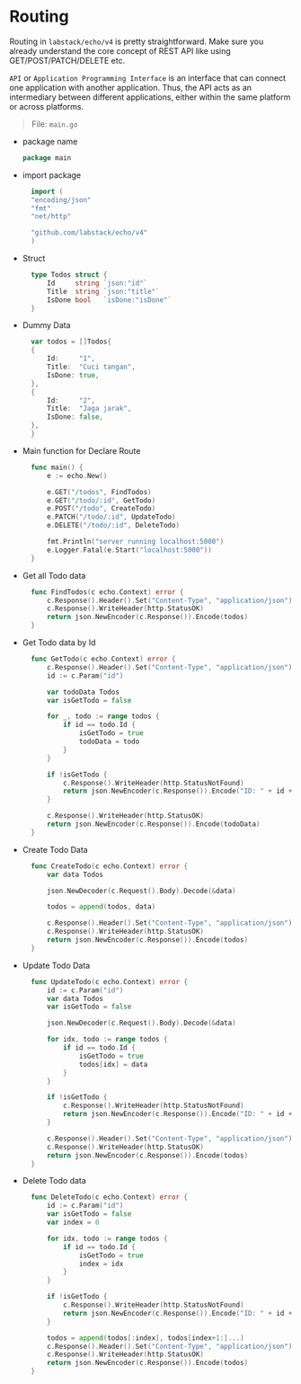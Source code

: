 # Routing

Routing in `labstack/echo/v4` is pretty straightforward. Make sure you already understand the core concept of REST API like using GET/POST/PATCH/DELETE etc.

`API` or `Application Programming Interface` is an interface that can connect one application with another application. Thus, the API acts as an intermediary between different applications, either within the same platform or across platforms.

> File: `main.go`

- package name

  ```go
  package main
  ```

- import package

  ```go
	import (
	"encoding/json"
	"fmt"
	"net/http"

	"github.com/labstack/echo/v4"
	)
  ```

- Struct

  ```go
	type Todos struct {
		Id     string `json:"id"`
		Title  string `json:"title"`
		IsDone bool   `isDone:"isDone"`
	}
  ```

- Dummy Data

  ```go
	var todos = []Todos{
	{
		Id:     "1",
		Title:  "Cuci tangan",
		IsDone: true,
	},
	{
		Id:     "2",
		Title:  "Jaga jarak",
		IsDone: false,
	},
	}
  ```

- Main function for Declare Route

  ```go
	func main() {
		e := echo.New()

		e.GET("/todos", FindTodos)
		e.GET("/todo/:id", GetTodo)
		e.POST("/todo", CreateTodo)
		e.PATCH("/todo/:id", UpdateTodo)
		e.DELETE("/todo/:id", DeleteTodo)

		fmt.Println("server running localhost:5000")
		e.Logger.Fatal(e.Start("localhost:5000"))
	}
  ```

- Get all Todo data

  ```go
	func FindTodos(c echo.Context) error {
		c.Response().Header().Set("Content-Type", "application/json")
		c.Response().WriteHeader(http.StatusOK)
		return json.NewEncoder(c.Response()).Encode(todos)
	}
  ```

- Get Todo data by Id

  ```go
	func GetTodo(c echo.Context) error {
		c.Response().Header().Set("Content-Type", "application/json")
		id := c.Param("id")

		var todoData Todos
		var isGetTodo = false

		for _, todo := range todos {
			if id == todo.Id {
				isGetTodo = true
				todoData = todo
			}
		}

		if !isGetTodo {
			c.Response().WriteHeader(http.StatusNotFound)
			return json.NewEncoder(c.Response()).Encode("ID: " + id + " not found")
		}

		c.Response().WriteHeader(http.StatusOK)
		return json.NewEncoder(c.Response()).Encode(todoData)
	}
  ```

- Create Todo Data

  ```go
	func CreateTodo(c echo.Context) error {
		var data Todos

		json.NewDecoder(c.Request().Body).Decode(&data)

		todos = append(todos, data)

		c.Response().Header().Set("Content-Type", "application/json")
		c.Response().WriteHeader(http.StatusOK)
		return json.NewEncoder(c.Response()).Encode(todos)
	}
  ```

- Update Todo Data

  ```go
	func UpdateTodo(c echo.Context) error {
		id := c.Param("id")
		var data Todos
		var isGetTodo = false

		json.NewDecoder(c.Request().Body).Decode(&data)

		for idx, todo := range todos {
			if id == todo.Id {
				isGetTodo = true
				todos[idx] = data
			}
		}

		if !isGetTodo {
			c.Response().WriteHeader(http.StatusNotFound)
			return json.NewEncoder(c.Response()).Encode("ID: " + id + " not found")
		}

		c.Response().Header().Set("Content-Type", "application/json")
		c.Response().WriteHeader(http.StatusOK)
		return json.NewEncoder(c.Response()).Encode(todos)
	}
  ```

- Delete Todo data

  ```go
	func DeleteTodo(c echo.Context) error {
		id := c.Param("id")
		var isGetTodo = false
		var index = 0

		for idx, todo := range todos {
			if id == todo.Id {
				isGetTodo = true
				index = idx
			}
		}

		if !isGetTodo {
			c.Response().WriteHeader(http.StatusNotFound)
			return json.NewEncoder(c.Response()).Encode("ID: " + id + " not found")
		}

		todos = append(todos[:index], todos[index+1:]...)
		c.Response().Header().Set("Content-Type", "application/json")
		c.Response().WriteHeader(http.StatusOK)
		return json.NewEncoder(c.Response()).Encode(todos)
	}
  ```
